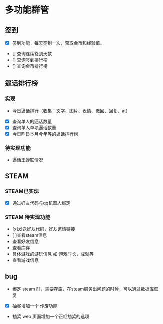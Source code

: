 # 多功能群管

## 签到

- [x] 签到功能，每天签到一次，获取金币和经验值。
- [] 查询连续签到天数
- [] 查询签到排行榜
- [] 查询金币排行榜

## 逼话排行榜

### 实现

- 今日逼话排行（收集：文字、图片、表情、撤回、回复、at）
- [x] 查询单人的逼话数量
- [x] 查询单人单项逼话数量
- [x] 今日昨日本月今年等的逼话排行榜

### 待实现功能

- 逼话王蝉联情况

## STEAM

### STEAM已实现

- [x] 通过好友代码与qq机器人绑定

### STEAM 待实现功能

- [x]发送好友代码，好友邀请链接
- [ ]查看steam信息
- 查看好友信息
- 查看库存
- 具体游戏的游玩信息 如 游戏时长，成就等
- 查看游戏信息

## bug

- 绑定 steam 时，需要存库，在steam服务出问题的时候，可以通过数据库恢复
- [x] 抽奖增加一个 作废功能
- 抽奖 web 页面增加一个正经抽奖的选项
